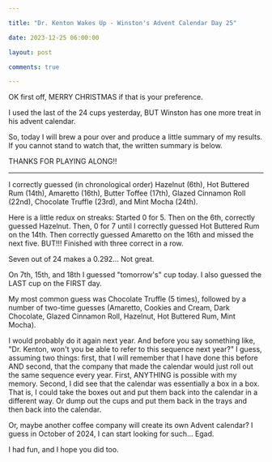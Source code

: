 ```yaml
---

title: "Dr. Kenton Wakes Up - Winston's Advent Calendar Day 25"

date: 2023-12-25 06:00:00

layout: post

comments: true

---
```


OK first off, MERRY CHRISTMAS if that is your preference.


I used the last of the 24 cups yesterday, BUT Winston has one more treat in his advent calendar.

So, today I will brew a pour over and produce a little summary of my results. If you cannot stand to watch that, the written summary is below.

THANKS FOR PLAYING ALONG!! 

---


I correctly guessed (in chronological order) Hazelnut (6th), Hot Buttered Rum (14th), Amaretto (16th), Butter Toffee (17th), Glazed Cinnamon Roll (22nd), Chocolate Truffle (23rd), and Mint Mocha (24th).

Here is a little redux on streaks: Started 0 for 5. Then on the 6th, correctly guessed Hazelnut. Then, 0 for 7 until I correctly guessed Hot Buttered Rum on the 14th. Then correctly guessed Amaretto on the 16th and missed the next five. BUT!!! Finished with three correct in a row.

Seven out of 24 makes a 0.292... Not great.

On 7th, 15th, and 18th I guessed "tomorrow's" cup today. I also guessed the LAST cup on the FIRST day.

My most common guess was Chocolate Truffle (5 times), followed by a number of two-time guesses (Amaretto, Cookies and Cream, Dark Chocolate, Glazed Cinnamon Roll, Hazelnut, Hot Buttered Rum, Mint Mocha).

I would probably do it again next year. And before you say something like, "Dr. Kenton, won't you be able to refer to this sequence next year?" I guess, assuming two things: first, that I will remember that I have done this before AND second, that the company that made the calendar would just roll out the same sequence every year. First, ANYTHING is possible with my memory.  Second, I did see that the calendar was essentially a box in a box. That is, I could take the boxes out and put them back into the calendar in a different way. Or dump out the cups and put them back in the trays and then back into the calendar. 

Or, maybe another coffee company will create its own Advent calendar? I guess in October of 2024, I can start looking for such... Egad.

I had fun, and I hope you did too. 